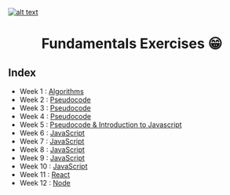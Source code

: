 <a href="https://www.core-code.io/">

![alt text](https://uploads-ssl.webflow.com/5eb2f56932c3562feab232e3/5f73550d00249e7e96c9f3de_Logo.png 'corecodeio')

</a>

<h1 align="center">Fundamentals Exercises 😁</h1>

## Index

- Week 1 : [Algorithms](core-code_Exercise/Week1/Week1exercise.md)
- Week 2 : [Pseudocode](core-code_Exercise/Week2/Week2exercise.md)
- Week 3 : [Pseudocode](core-code_Exercise/Week3/Week3exercise.md)
- Week 4 : [Pseudocode](core-code_Exercise/Week4/Week4exercise.md)
- Week 5 : [Pseudocode & Introduction to Javascript](core-code_Exercise/Week5/Week5exercise.md)
- Week 6 : [JavaScript](core-code_Exercise/Week6/Week6exercise.md)
- Week 7 : [JavaScript](core-code_Exercise/Week7/Week7exercise.md)
- Week 8 : [JavaScript](core-code_Exercise/Week8/Week8exercise.md)
- Week 9 : [JavaScript](core-code_Exercise/Week9/Week9exercise.md)
- Week 10 : [JavaScript](core-code_Exercise/Week10)
- Week 11 : [React](core-code_Exercise/Week11/Week11exercise.md)
- Week 12 : [Node](core-code_Exercise/Week12/Week12exercise.md)
